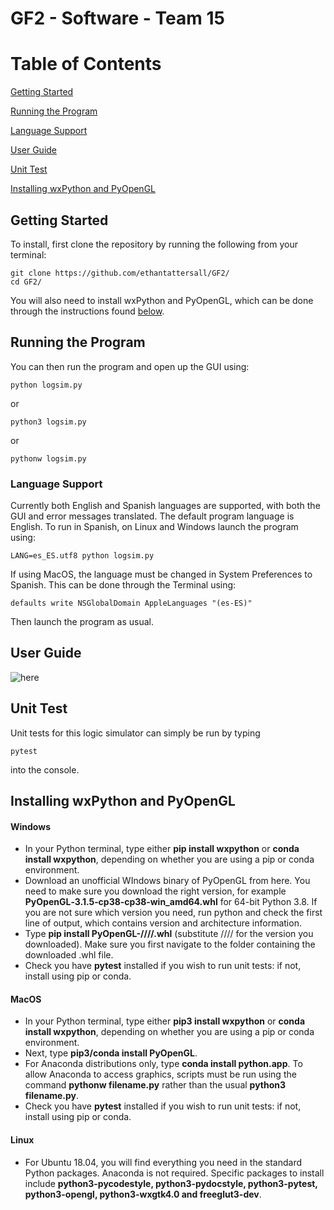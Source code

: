# GF2 - Software - Team 15

# Table of Contents

[Getting Started](https://github.com/ethantattersall/GF2#getting-started)

[Running the Program](https://github.com/ethantattersall/GF2#running-the-program)

[Language Support](https://github.com/ethantattersall/GF2#language-support)

[User Guide](https://github.com/ethantattersall/GF2#user-guide)

[Unit Test](https://github.com/ethantattersall/GF2#unit-test)

[Installing wxPython and PyOpenGL](https://github.com/ethantattersall/GF2#installing-wxpython-and-opengl)

## Getting Started

To install, first clone the repository by running the following from your terminal:

```
git clone https://github.com/ethantattersall/GF2/
cd GF2/
```

You will also need to install wxPython and PyOpenGL, which can be done through the instructions found [below](https://github.com/ethantattersall/GF2#installing-wxpython-and-opengl).

## Running the Program

You can then run the program and open up the GUI using:

```
python logsim.py
```
or 
```
python3 logsim.py
```
or
```
pythonw logsim.py
```

### Language Support 

Currently both English and Spanish languages are supported, with both the GUI and error messages translated. The default program language is English. To run in Spanish, on Linux and Windows launch the program using:

```
LANG=es_ES.utf8 python logsim.py
```

If using MacOS, the language must be changed in System Preferences to Spanish. This can be done through the Terminal using:

```
defaults write NSGlobalDomain AppleLanguages "(es-ES)"
```

Then launch the program as usual. 

## User Guide

![here](https://github.com/ethantattersall/GF2/blob/master/final/UserGuide.png)

## Unit Test

Unit tests for this logic simulator can simply be run by typing 

```
pytest
```

into the console.

## Installing wxPython and PyOpenGL

#### Windows

- In your Python terminal, type either **pip install wxpython** or **conda install wxpython**, depending on whether you are using a pip or conda  environment.
- Download an unofficial WIndows binary of PyOpenGL from here. You need to make sure you download the right version, for example **PyOpenGL‑3.1.5‑cp38‑cp38‑win_amd64.whl**  for 64-bit Python 3.8.  If you are not sure which version you need, run python and check the first line of output, which contains version and architecture information.
- Type **pip install PyOpenGL-////.whl** (substitute //// for the version you downloaded). Make sure you first navigate to the folder containing the downloaded .whl file.
- Check you have **pytest** installed if you wish to run unit tests: if not, install using pip or conda.

#### MacOS

- In your Python terminal, type either **pip3 install wxpython** or **conda install wxpython**, depending on whether you are using a pip or conda  environment.
- Next, type  **pip3/conda install PyOpenGL**.
- For Anaconda distributions only, type **conda install python.app**. To allow Anaconda to access graphics, scripts must be run using the command **pythonw filename.py** rather than the usual **python3 filename.py**.
- Check you have **pytest** installed if you wish to run unit tests: if not, install using pip or conda.

#### Linux
- For Ubuntu 18.04, you will find everything you need in the standard Python packages. Anaconda is not required. Specific packages to install include **python3-pycodestyle, python3-pydocstyle, python3-pytest,  python3-opengl, python3-wxgtk4.0 and freeglut3-dev**.



